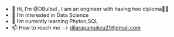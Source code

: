 - 👋 Hi, I’m @DBulbul , I am an engineer with having two diploma👩‍🎓
- 👀 I’m interested in Data Science 
- 🌱 I’m currently learning Phyton,SQL
- 📫 How to reach me --> dilarapamukcu21@gmail.com

<!---
DBulbul/DBulbul is a ✨ special ✨ repository because its `README.md` (this file) appears on your GitHub profile.
You can click the Preview link to take a look at your changes.
--->
